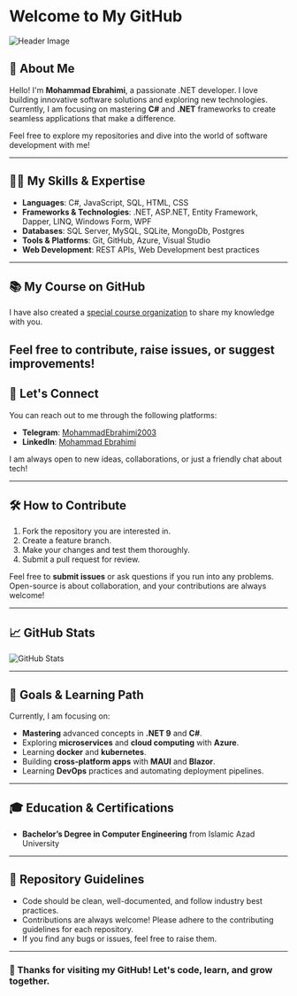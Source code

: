 # Welcome to My GitHub

![Header Image](https://img.freepik.com/free-photo/man-using-laptop-night-top-view-web-banner-with-copy-space_169016-53607.jpg?t=st=1731706702~exp=1731710302~hmac=78434684444c66260a000927521c83f0509e930cb8c9fae44ec2b0e4be6e3d64&w=826)

## 🚀 About Me

Hello! I'm **Mohammad Ebrahimi**, a passionate .NET developer. I love building innovative software solutions and exploring new technologies. Currently, I am focusing on mastering **C#** and **.NET** frameworks to create seamless applications that make a difference.

Feel free to explore my repositories and dive into the world of software development with me!

---

## 🧑‍💻 My Skills & Expertise

- **Languages**: C#, JavaScript, SQL, HTML, CSS
- **Frameworks & Technologies**: .NET, ASP.NET, Entity Framework, Dapper, LINQ, Windows Form, WPF
- **Databases**: SQL Server, MySQL, SQLite, MongoDb, Postgres
- **Tools & Platforms**: Git, GitHub, Azure, Visual Studio
- **Web Development**: REST APIs, Web Development best practices

---

## 📚 My Course on GitHub

I have also created a [special course organization](https://github.com/MohammadEbrahimi-dev-Course) to share my knowledge with you.

Feel free to contribute, raise issues, or suggest improvements!
---

## 💬 Let's Connect

You can reach out to me through the following platforms:

- **Telegram**: [MohammadEbrahimi2003](https://t.me/MohammadEbrahimi2003)
- **LinkedIn**: [Mohammad Ebrahimi](http://www.linkedin.com/in/mohammadebrahimi2003)

I am always open to new ideas, collaborations, or just a friendly chat about tech!

---

## 🛠️ How to Contribute

1. Fork the repository you are interested in.
2. Create a feature branch.
3. Make your changes and test them thoroughly.
4. Submit a pull request for review.

Feel free to **submit issues** or ask questions if you run into any problems. Open-source is about collaboration, and your contributions are always welcome!

---

## 📈 GitHub Stats

![GitHub Stats](https://github-readme-stats.vercel.app/api?username=MohammadEbrahimi-dev&show_icons=true&hide_title=true&hide=prs&count_private=true&theme=radical)

---

## 🎯 Goals & Learning Path

Currently, I am focusing on:

- **Mastering** advanced concepts in **.NET 9** and **C#**.
- Exploring **microservices** and **cloud computing** with **Azure**.
- Learning **docker** and **kubernetes**.
- Building **cross-platform apps** with **MAUI** and **Blazor**.
- Learning **DevOps** practices and automating deployment pipelines.

---

## 🎓 Education & Certifications

- **Bachelor’s Degree in Computer Engineering** from Islamic Azad University 
---

## 📌 Repository Guidelines

- Code should be clean, well-documented, and follow industry best practices.
- Contributions are always welcome! Please adhere to the contributing guidelines for each repository.
- If you find any bugs or issues, feel free to raise them.

---

### 🙌 Thanks for visiting my GitHub! Let's code, learn, and grow together.

